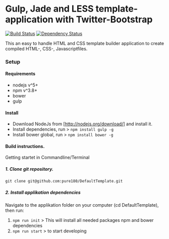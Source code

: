 # Gulp, Jade and LESS template-application with Twitter-Bootstrap
[![Build Status](https://travis-ci.org/pure180/DefaultTemplate.svg?branch=master)](https://travis-ci.org/pure180/DefaultTemplate)
[![Dependency Status](https://david-dm.org/pure180/DefaultTemplate.svg)](https://david-dm.org/pure180/DefaultTemplate)

This an easy to handle HTML and CSS template builder application to create compiled HTML-, CSS-, Javascriptfiles.

### Setup
#### Requirements

* nodejs v^5+
* npm v^3.8+
* bower
* gulp

#### Install
* Download NodeJs from [http://nodejs.org/download/] and install it.
* Install dependencies, run > `npm install gulp -g`
* Install bower global, run > `npm install bower -g`


#### Build instructions.
Getting startet in Commandline/Terminal

##### 1. Clone git repository.
```
git clone git@github.com:pure180/DefaultTemplate.git
```
##### 2. Install applikation dependencies
Navigate to the applikation folder on your computer (cd DefaultTemplate), then run:

1. `npm run init` > This will install all needed packages npm and bower dependencies
2. `npm run start` > to start developing
